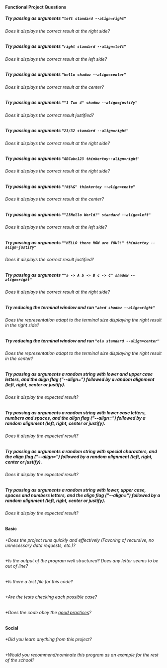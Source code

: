 #### Functional Project Questions

##### Try passing as arguments `"left standard --align=right"`
###### Does it displays the correct result at the right side?

##### Try passing as arguments `"right standard --align=left"`
###### Does it displays the correct result at the left side?

##### Try passing as arguments `"hello shadow --align=center"`
###### Does it displays the correct result at the center?

##### Try passing as arguments `""1 Two 4" shadow --align=justify"`
###### Does it displays the correct result justified?

##### Try passing as arguments `"23/32 standard --align=right"`
###### Does it displays the correct result at the right side?

##### Try passing as arguments `"ABCabc123 thinkertoy--align=right"`
###### Does it displays the correct result at the right side?

##### Try passing as arguments `"!#$%&" thinkertoy --align=cente"`
###### Does it displays the correct result at the center?

##### Try passing as arguments `""23Hello World!" standard --align=left"`
###### Does it displays the correct result at the left side?

##### Try passing as arguments `""HELLO there HOW are YOU?!" thinkertoy --align=justify"`
###### Does it displays the correct result justified?

##### Try passing as arguments `""a -> A b -> B c -> C" shadow --align=right"`
###### Does it displays the correct result at the right side?

##### Try reducing the terminal window and run `"abcd shadow --align=right"`
###### Does the representation adapt to the terminal size displaying the right result in the right side?

##### Try reducing the terminal window and run `"ola standard --align=center"`
###### Does the representation adapt to the terminal size displaying the right result in the center?

##### Try passing as arguments a random string with lower and upper case letters, and the align flag ("--align=") followed by a random alignment (left, right, center or justify).
###### Does it display the expected result?

##### Try passing as arguments a random string with lower case letters, numbers and spaces, and the align flag ("--align=") followed by a random alignment (left, right, center or justify).
###### Does it display the expected result?

##### Try passing as arguments a random string with special characters, and the align flag ("--align=") followed by a random alignment (left, right, center or justify).
###### Does it display the expected result?

##### Try passing as arguments a random string with lower, upper case, spaces and numbers letters, and the align flag ("--align=") followed by a random alignment (left, right, center or justify).
###### Does it display the expected result?

#### Basic

###### +Does the project runs quickly and effectively (Favoring of recursive, no unnecessary data requests, etc.)?
###### +Is the output of the program well structured? Does any letter seems to be out of line?
###### +Is there a test file for this code?
###### +Are the tests checking each possible case?
###### +Does the code obey the [good practices](https://public.01-edu.org/subjects/good-practices.en)?

#### Social

###### +Did you learn anything from this project?
###### +Would you recommend/nominate this program as an example for the rest of the school?
